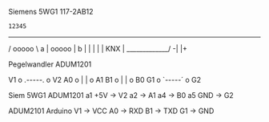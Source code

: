 

Siemens 5WG1 117-2AB12

    12345
 _____________
/    ooooo    \    a
|    ooooo    |    b
|             |
|             |
|     KNX     |
\_____________/
     -| |+

Pegelwandler ADUM1201

V1 o .-----. o V2
A0 o |     | o A1
B1 o |     | o B0
G1 o `-----´ o G2   

Siem 5WG1     ADUM1201
a1   +5V   ->   V2
a2         ->   A1
a4         ->   B0
a5   GND   ->   G2

ADUM2101     Arduino
   V1    ->    VCC
   A0    ->    RXD
   B1    ->    TXD
   G1    ->    GND